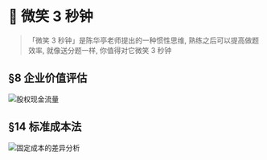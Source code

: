 # 🙂 微笑 3 秒钟
> 「微笑 3 秒钟」是陈华亭老师提出的一种惯性思维, 熟练之后可以提高做题效率, 就像送分题一样, 你值得对它微笑 3 秒钟

## §8 企业价值评估
![][image-1]

## §14 标准成本法
![][image-2]

[image-1]:	https://ws3.sinaimg.cn/large/006tKfTcgy1fq8tqjkzv7j316m09stc6.jpg "股权现金流量"
[image-2]:	https://ws4.sinaimg.cn/large/006tKfTcgy1fq8v76ej34j30z00hs42t.jpg "固定成本的差异分析"